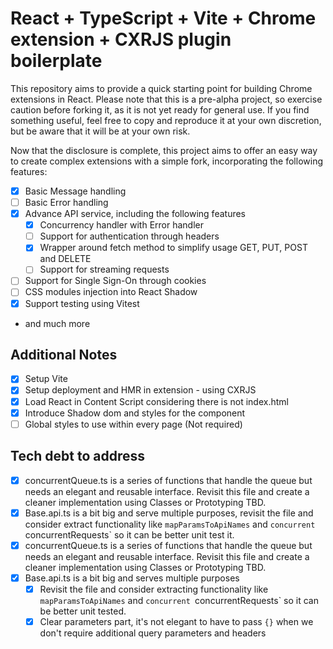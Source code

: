# React + TypeScript + Vite + Chrome extension + CXRJS plugin boilerplate

This repository aims to provide a quick starting point for building Chrome extensions in React. Please note that this is a pre-alpha project, so exercise caution before forking it, as it is not yet ready for general use. If you find something useful, feel free to copy and reproduce it at your own discretion, but be aware that it will be at your own risk.

Now that the disclosure is complete, this project aims to offer an easy way to create complex extensions with a simple fork, incorporating the following features:

- [x] Basic Message handling
- [ ] Basic Error handling
- [x] Advance API service, including the following features
  - [x] Concurrency handler with Error handler
  - [ ] Support for authentication through headers
  - [x] Wrapper around fetch method to simplify usage GET, PUT, POST and DELETE
  - [ ] Support for streaming requests
- [ ] Support for Single Sign-On through cookies
- [ ] CSS modules injection into React Shadow
- [x] Support testing using Vitest
- and much more

## Additional Notes

- [x] Setup Vite
- [x] Setup deployment and HMR in extension - using CXRJS
- [x] Load React in Content Script considering there is not index.html
- [x] Introduce Shadow dom and styles for the component
- [ ] Global styles to use within every page (Not required)

## Tech debt to address

- [x] concurrentQueue.ts is a series of functions that handle the queue but needs an elegant and reusable interface. Revisit this file and create a cleaner implementation using Classes or Prototyping TBD.
- [x] Base.api.ts is a bit big and serve multiple purposes, revisit the file and consider extract functionality like `mapParamsToApiNames` and `concurrent `concurrentRequests` so it can be better unit test it.
- [x] concurrentQueue.ts is a series of functions that handle the queue but needs an elegant and reusable interface. Revisit this file and create a cleaner implementation using Classes or Prototyping TBD.
- [x] Base.api.ts is a bit big and serves multiple purposes
  - [x] Revisit the file and consider extracting functionality like `mapParamsToApiNames` and `concurrent `concurrentRequests` so it can be better unit tested.
  - [x] Clear parameters part, it's not elegant to have to pass `{}` when we don't require additional query parameters and headers
